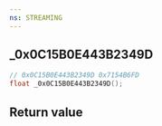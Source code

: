 ```yaml
---
ns: STREAMING
---
```

## _0x0C15B0E443B2349D

```c
// 0x0C15B0E443B2349D 0x7154B6FD
float _0x0C15B0E443B2349D();
```


## Return value
